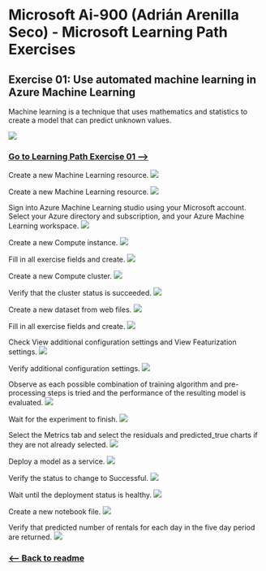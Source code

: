 # Microsoft Ai-900 (Adrián Arenilla Seco) - Microsoft Learning Path Exercises


## Exercise 01: Use automated machine learning in Azure Machine Learning
Machine learning is a technique that uses mathematics and statistics to create a model that can predict unknown values.

![](adventureworks.png)


### [Go to Learning Path Exercise 01 -->](https://docs.microsoft.com/en-gb/learn/modules/use-automated-machine-learning)


Create a new Machine Learning resource.
![](Evidences/Image01.png)



Create a new Machine Learning resource.
![](Evidences/Image02.png)


Sign into Azure Machine Learning studio using your Microsoft account. Select your Azure directory and subscription, and your Azure Machine Learning workspace.
![](Evidences/Image03.png)


Create a new Compute instance.
![](Evidences/Image04.png)


Fill in all exercise fields and create.
![](Evidences/Image05.png)


Create a new Compute cluster.
![](Evidences/Image06.png)


Verify that the cluster status is succeeded.
![](Evidences/Image07.png)


Create a new dataset from web files.
![](Evidences/Image08.png)


Fill in all exercise fields and create.
![](Evidences/Image09.png)


Check View additional configuration settings and View Featurization settings.
![](Evidences/Image10.png)


Verify additional configuration settings.
![](Evidences/Image11.png)


Observe as each possible combination of training algorithm and pre-processing steps is tried and the performance of the resulting model is evaluated.
![](Evidences/Image12.png)


Wait for the experiment to finish.
![](Evidences/Image13.png)


Select the Metrics tab and select the residuals and predicted_true charts if they are not already selected.
![](Evidences/Image14.png)


Deploy a model as a service.
![](Evidences/Image15.png)


Verify the status to change to Successful.
![](Evidences/Image16.png)


Wait until the deployment status is healthy.
![](Evidences/Image17.png)


Create a new notebook file.
![](Evidences/Image18.png)


Verify that predicted number of rentals for each day in the five day period are returned.
![](Evidences/Image19.png)


### [<-- Back to readme](../../../../)